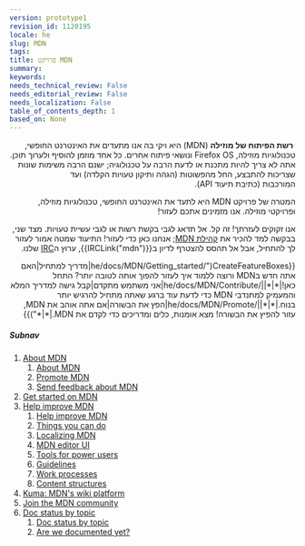 ```yaml
---
version: prototype1
revision_id: 1120195
locale: he
slug: MDN
tags: 
title: פרויקט MDN
summary: 
keywords: 
needs_technical_review: False
needs_editorial_review: False
needs_localization: False
table_of_contents_depth: 1
based_on: None
---
```

<div dir="rtl">
<p dir="rtl">&nbsp;<strong>רשת הפיתוח של מוזילה</strong>&nbsp;(MDN) היא ויקי בה אנו מתעדים את האינטרנט החופשי, טכנולוגיות מוזילה, Firefox OS ונושאי פיתוח אחרים. כל אחד מוזמן להוסיף ולערוך תוכן. אתה לא צריך להיות מתכנת או לדעת הרבה על טכנולוגיה; ישנם הרבה משימות שונות שצריכות להתבצע, החל מהפשוטות&nbsp;(הגהה ותיקון טעויות הקלדה) ועד המורכבות&nbsp;(כתיבת תיעוד API).</p>

<div class="summary" dir="rtl">
<p>המטרה של פרויקט MDN היא לתעד את האינטרנט החופשי, טכנולוגיות מוזילה, ופרויקטי מוזילה. אנו מזמינים אתכם לעזור!</p>
</div>

<p dir="rtl">אנו זקוקים לעזרתך! זה קל. אל תדאג&nbsp;לגבי בקשת רשות או לגבי עשיית טעויות. מצד שני, בבקשה למד&nbsp;להכיר את <a href="/en-US/docs/MDN/Community" title="/en-US/docs/MDN/Community">קהילת MDN</a>; אנחנו כאן כדי לעזור! התיעוד שמטה אמור לעזור לך להתחיל, אבל אל תהסס להצטרף לדיון ב{{IRCLink("mdn")}}, ערוץ ה<a href="https://wiki.mozilla.org/IRC">IRC</a>&nbsp;שלנו.</p>

<p dir="rtl">{{CreateFeatureBoxes("/he/docs/MDN/Getting_started|מדריך למתחיל|האם אתה חדש בMDN ורוצה ללמוד איך לעזור להפוך אותה לטובה יותר? התחל כאן!|*|*||/he/docs/MDN/Contribute|אני משתמש מתקדם|קבל גישה למדריך המלא והמעמיק למתנדבי&nbsp;MDN כדי לדעת&nbsp;עוד ברגע שאתה מתחיל להרגיש יותר בנוח.|*|*||/he/docs/MDN/Promote|הפץ את הבשורה|אם אתה אוהב את MDN, עזור להפיץ את הבשורה! מצא אומנות, כלים ומדריכים כדי לקדם את MDN.|*|*")}}</p>
</div>

<h5 id="Subnav">Subnav</h5>

<ol>
 <li><a href="/he/docs/MDN/About">About MDN</a>

  <ol>
   <li><a href="/he/docs/MDN/About">About MDN</a></li>
   <li><a href="/he/docs/MDN/About/Promote">Promote MDN</a></li>
   <li><a href="/he/docs/MDN/Feedback">Send feedback about MDN</a></li>
  </ol>
 </li>
 <li><a href="/he/docs/MDN/Getting_started">Get started on MDN</a></li>
 <li><a href="/he/docs/MDN/Contribute">Help improve MDN</a>
  <ol>
   <li><a href="/he/docs/MDN/Contribute">Help improve MDN</a></li>
   <li><a href="/he/docs/MDN/Contribute/Howto">Things you can do</a></li>
   <li><a href="/he/docs/MDN/Contribute/Localize">Localizing MDN</a></li>
   <li><a href="/he/docs/MDN/Contribute/Editor">MDN editor UI</a></li>
   <li><a href="/he/docs/MDN/Contribute/Tools">Tools for power users</a></li>
   <li><a href="/he/docs/MDN/Contribute/Guidelines">Guidelines</a></li>
   <li><a href="/he/docs/MDN/Contribute/Processes">Work processes</a></li>
   <li><a href="/he/docs/MDN/Contribute/Structures">Content structures</a></li>
  </ol>
 </li>
 <li><a href="/he/docs/MDN/Kuma">Kuma: MDN's wiki platform</a></li>
 <li><a href="/he/docs/MDN/Community">Join the MDN community</a></li>
 <li><a href="/he/docs/MDN/Doc_status">Doc status by topic</a>
  <ol>
   <li><a href="/he/docs/MDN/Doc_status">Doc status by topic</a></li>
   <li><a href="/he/docs/MDN/Doc_status/Overview">Are we documented yet?</a></li>
  </ol>
 </li>
</ol>

